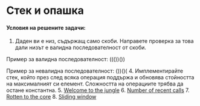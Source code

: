 # Стек и опашка 

#### Условия на решените задачи:
1. Даден ви е низ, съдържащ само скоби. Направете проверка за това дали низът е валидна последователност от скоби.

Пример за валидна последователност: ((())())

Пример за невалидна последователност: ())()(
4. Имплементирайте стек, който през след всяка операция поддържа и обновява стойността на максималният си елемент. Сложността на операциите трябва да остане константна.
5. [Welcome to the jungle](https://www.hackerrank.com/contests/practice-4-sda/challenges/welcome-to-the-jungle?fbclid=IwAR2MSEuZ-jVqumejFdNwOTFL_tZBHb2QnXPJvk0qWi-d0Khfe_wGG93iMeg)
6. [Number of recent calls](https://leetcode.com/problems/number-of-recent-calls/description/?fbclid=IwAR2nyVRCaQ1ajYv7OUpAyzBYLpbMbkvZx7Ttvoj-MBv9hMpGTQtmt4DwMy0)
7. [Rotten to the core](https://www.hackerrank.com/contests/sda-hw-5-2022/challenges/challenge-3724/problem)
8. [Sliding window](https://www.hackerrank.com/challenges/queries-with-fixed-length/problem)
